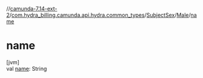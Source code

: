 //[camunda-7.14-ext-2](../../../../index.md)/[com.hydra_billing.camunda.api.hydra.common_types](../../index.md)/[SubjectSex](../index.md)/[Male](index.md)/[name](name.md)

# name

[jvm]\
val [name](name.md): String
